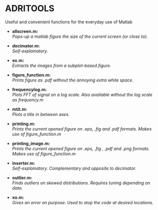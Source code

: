 # ADRITOOLS
Useful and convenient functions for the everyday use of Matlab

* **allscreen.m:**  
*Pops-up a matlab figure the size of the current screen (or close to).* 

* **decimator.m:**  
*Self-explainatory.* 

* **ex.m:**  
*Extracts the images from a subplot-based figure.* 

* **figure_function.m:**  
*Prints figure as .pdf without the annoying extra white space.*

* **frequencylog.m:**  
*Plots FFT of signal on a log scale. Also available without the log scale as frequency.m*

* **mtit.m:**  
*Plots a title in between axes.* 

* **printing.m:**  
*Prints the current opened figure on .eps, .fig and .pdf formats. Makes use of figure_function.m* 

* **printing_image.m:**  
*Prints the current opened figure on .eps, .fig , .pdf and .png formats. Makes use of figure_function.m* 

* **inserter.m:**  
*Self-explainatory. Complementary and opposite to decimator.* 

* **outlier.m:**  
*Finds outliers on skewed distributions. Requires tuning depending on data.*

* **xo.m:**  
*Gives an error on purpose. Used to stop the code at desired locations.* 



